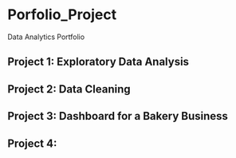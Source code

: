 # Porfolio_Project
Data Analytics Portfolio

## Project 1: Exploratory Data Analysis




## Project 2: Data Cleaning



## Project 3: Dashboard for a Bakery Business





## Project 4: 
